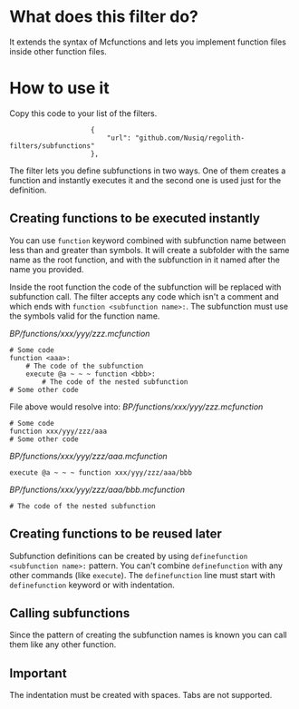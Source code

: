 # What does this filter do?
It extends the syntax of Mcfunctions and lets you implement function files
inside other function files.

# How to use it
Copy this code to your list of the filters.
```
                    {
                        "url": "github.com/Nusiq/regolith-filters/subfunctions"
                    },
```

The filter lets you define subfunctions in two ways. One of them creates a
function and instantly executes it and the second one is used just for the
definition.

## Creating functions to be executed instantly

You can use `function` keyword combined with subfunction name between less than
and greater than symbols. It will create a subfolder with the same name as
the root function, and with the subfunction in it named after the name you
provided.

Inside the root function the code of the subfunction will be replaced with
subfunction call. The filter accepts any code which isn't a comment and
which ends with `function <subfunction name>:`. The subfunction must use the
symbols valid for the function name.

*BP/functions/xxx/yyy/zzz.mcfunction*
```mcfunction
# Some code
function <aaa>:
    # The code of the subfunction
    execute @a ~ ~ ~ function <bbb>:
        # The code of the nested subfunction
# Some other code
```

File above would resolve into:
*BP/functions/xxx/yyy/zzz.mcfunction*
```mcfunction
# Some code
function xxx/yyy/zzz/aaa
# Some other code
```

*BP/functions/xxx/yyy/zzz/aaa.mcfunction*
```mcfunction
execute @a ~ ~ ~ function xxx/yyy/zzz/aaa/bbb
```

*BP/functions/xxx/yyy/zzz/aaa/bbb.mcfunction*
```mcfunction
# The code of the nested subfunction
```


## Creating functions to be reused later

Subfunction definitions can be created by using
`definefunction <subfunction name>:` pattern. You can't combine
`definefunction` with any other commands (like `execute`). The `definefunction`
line must start with `definefunction` keyword or with indentation.

## Calling subfunctions
Since the pattern of creating the subfunction names is known you can call them
like any other function.

## Important
The indentation must be created with spaces. Tabs are not supported.
